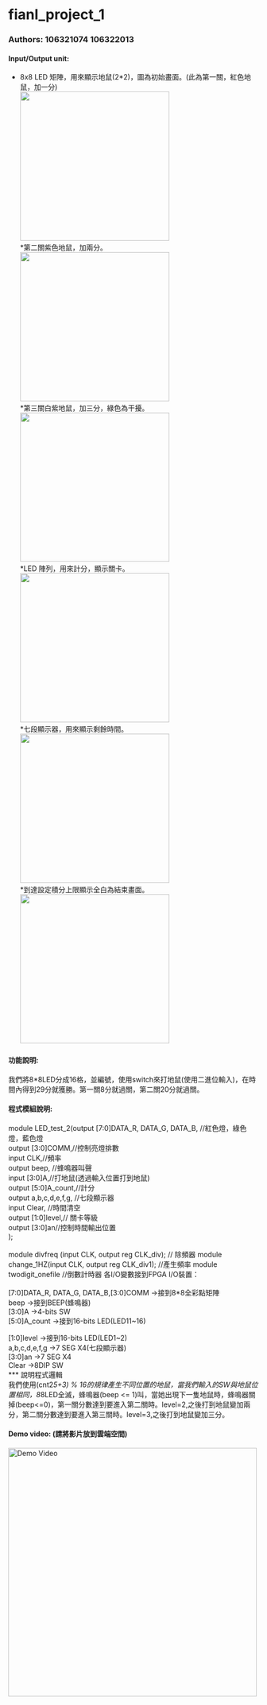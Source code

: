 # fianl_project_1
### Authors: 106321074 106322013

#### Input/Output unit:<br> 
* 8x8 LED 矩陣，用來顯示地鼠(2*2)，圖為初始畫面。(此為第一關，紅色地鼠，加一分)<br>
<img src="https://github.com/liyunyun026/fianl_project_1/blob/master/images/first.jpg" width="300"/><br>
*第二關紫色地鼠，加兩分。<br>
<img src="https://github.com/liyunyun026/fianl_project_1/blob/master/images/second.jpg" width="300"/><br>
*第三關白紫地鼠，加三分，綠色為干擾。<br>
<img src="https://github.com/liyunyun026/fianl_project_1/blob/master/images/third.jpg" width="300"/><br>
*LED 陣列，用來計分，顯示關卡。<br>
<img src="https://github.com/liyunyun026/fianl_project_1/blob/master/images/level_score.jpg" width="300"/><br>
*七段顯示器，用來顯示剩餘時間。<br>
<img src="https://github.com/liyunyun026/fianl_project_1/blob/master/images/time.jpg" width="300"/><br>
*到達設定積分上限顯示全白為結束畫面。<br>
<img src="https://github.com/liyunyun026/fianl_project_1/blob/master/images/end.jpg" width="300"/><br>

#### 功能說明:<br>
我們將8*8LED分成16格，並編號，使用switch來打地鼠(使用二進位輸入)，在時間內得到29分就獲勝。第一關8分就過關，第二關20分就過關。<br>

#### 程式模組說明:<br>
module LED_test_2(output [7:0]DATA_R, DATA_G, DATA_B, //紅色燈，綠色燈，藍色燈<br>
		  output [3:0]COMM,//控制亮燈排數<br>
		  input CLK,//頻率 <br>
		  output beep, //蜂鳴器叫聲<br>
		  input [3:0]A,//打地鼠(透過輸入位置打到地鼠)<br>
		  output [5:0]A_count,//計分<br>
		  output a,b,c,d,e,f,g, //七段顯示器<br>
		  input Clear, //時間清空<br>
		  output [1:0]level,// 關卡等級<br>
		  output [3:0]an//控制時間輸出位置<br>
                   );<br><br>
module divfreq (input CLK, output reg CLK_div);  // 除頻器
module change_1HZ(input CLK, output reg CLK_div1); //產生頻率
module twodigit_onefile //倒數計時器
各I/O變數接到FPGA I/O裝置：   <br>              
[7:0]DATA_R, DATA_G, DATA_B,[3:0]COMM ->接到8*8全彩點矩陣<br>
beep ->接到BEEP(蜂鳴器)<br>
[3:0]A ->4-bits SW<br>
[5:0]A_count ->接到16-bits LED(LED11~16)  <br>

[1:0]level ->接到16-bits LED(LED1~2)     <br>
a,b,c,d,e,f,g ->7 SEG X4(七段顯示器)<br>
[3:0]an ->7 SEG X4<br>
Clear ->8DIP SW<br>
*** 說明程式邏輯 <br>
我們使用(cnt2*5+3) % 16的規律產生不同位置的地鼠，當我們輸入的SW與地鼠位置相同，8*8LED全滅，蜂鳴器(beep <= 1)叫，當她出現下一隻地鼠時，蜂鳴器關掉(beep<=0)，第一關分數達到要進入第二關時。level=2,之後打到地鼠變加兩分，第二關分數達到要進入第三關時。level=3,之後打到地鼠變加三分。

#### Demo video: (請將影片放到雲端空間)

<a href="https://drive.google.com/open?id=1SjR92iDzxGfawsR4vjKTTilQSDsw8st8" title="Demo Video"><img src="https://github.com/liyunyun026/fianl_project_1/blob/master/images/first.jpg" alt="Demo Video" width="500"/></a>
